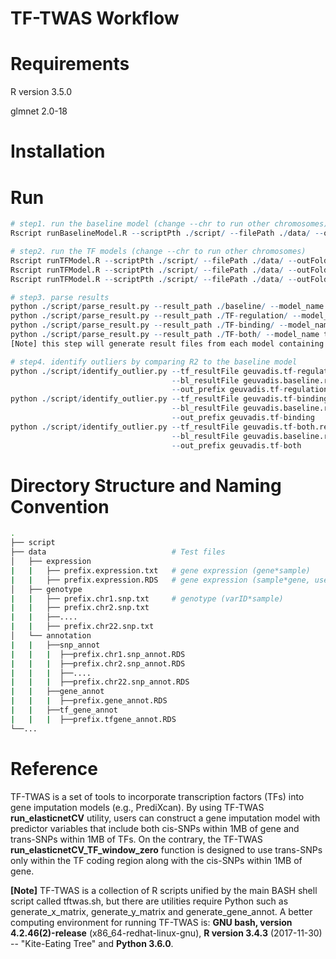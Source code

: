 # TF-TWAS Workflow 


# Requirements

R version 3.5.0

glmnet 2.0-18

# Installation

# Run 

```R
# step1. run the baseline model (change --chr to run other chromosomes)
Rscript runBaselineModel.R --scriptPth ./script/ --filePath ./data/ --outFolder ./baseline --chr 22

# step2. run the TF models (change --chr to run other chromosomes)
Rscript runTFModel.R --scriptPth ./script/ --filePath ./data/ --outFolder ./TF-regulation/ --chr 22 --model tf-regulation
Rscript runTFModel.R --scriptPth ./script/ --filePath ./data/ --outFolder ./TF-binding/ --chr 22 --model tf-binding
Rscript runTFModel.R --scriptPth ./script/ --filePath ./data/ --outFolder ./TF-both/ --chr 22 --model tf-both

# step3. parse results
python ./script/parse_result.py --result_path ./baseline/ --model_name baseline --out_prefix geuvadis
python ./script/parse_result.py --result_path ./TF-regulation/ --model_name tf-regulation --out_prefix geuvadis
python ./script/parse_result.py --result_path ./TF-binding/ --model_name tf-binding --out_prefix geuvadis
python ./script/parse_result.py --result_path ./TF-both/ --model_name tf-both --out_prefix geuvadis
[Note] this step will generate result files from each model containing modeling result of chr1-chr22 (which is the output of step1.)

# step4. identify outliers by comparing R2 to the baseline model 
python ./script/identify_outlier.py --tf_resultFile geuvadis.tf-regulation.result.txt \
                                    --bl_resultFile geuvadis.baseline.result.txt \
                                    --out_prefix geuvadis.tf-regulation
python ./script/identify_outlier.py --tf_resultFile geuvadis.tf-binding.result.txt \
                                    --bl_resultFile geuvadis.baseline.result.txt \
                                    --out_prefix geuvadis.tf-binding
python ./script/identify_outlier.py --tf_resultFile geuvadis.tf-both.result.txt \
                                    --bl_resultFile geuvadis.baseline.result.txt \ 
                                    --out_prefix geuvadis.tf-both
```
# Directory Structure and Naming Convention

```bash
.
├── script
├── data                            # Test files
│   ├── expression          
|   |   ├── prefix.expression.txt   # gene expression (gene*sample) 
|   |   ├── prefix.expression.RDS   # gene expression (sample*gene, use to convert RDS)
│   ├── genotype
|   |   ├── prefix.chr1.snp.txt     # genotype (varID*sample)
|   |   ├── prefix.chr2.snp.txt
|   |   ├──....
|   |   ├── prefix.chr22.snp.txt
│   └── annotation
|   |   ├──snp_annot
|   |   |  ├──prefix.chr1.snp_annot.RDS
|   |   |  ├──prefix.chr2.snp_annot.RDS
|   |   |  ├──....
|   |   |  ├──prefix.chr22.snp_annot.RDS
|   |   ├──gene_annot
|   |   |  ├──prefix.gene_annot.RDS
|   |   ├──tf_gene_annot
|   |   |  ├──prefix.tfgene_annot.RDS
└──...
```

# Reference


TF-TWAS is a set of tools to incorporate transcription factors (TFs) into gene imputation models (e.g., PrediXcan). By using TF-TWAS __run_elasticnetCV__ utility, users can construct a gene imputation model with predictor variables that include both cis-SNPs within 1MB of gene and trans-SNPs within 1MB of TFs. On the contrary, the TF-TWAS __run_elasticnetCV_TF_window_zero__ function is designed to use trans-SNPs only within the TF coding region along with the cis-SNPs within 1MB of gene.



__[Note]__
TF-TWAS is a collection of R scripts unified by the main BASH shell script called tftwas.sh, but there are utilities require Python such as generate_x_matrix, generate_y_matrix and generate_gene_annot. A better computing environment for running TF-TWAS is: __GNU bash, version 4.2.46(2)-release__ (x86_64-redhat-linux-gnu), __R version 3.4.3__ (2017-11-30) -- "Kite-Eating Tree" and __Python 3.6.0__.







